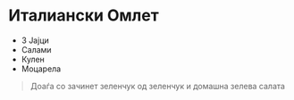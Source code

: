 # Италиански Омлет 

- 3 Јајци
- Салами
- Кулен
- Моцарела


> Доаѓа со зачинет зеленчук од зеленчук и домашна зелева салата
